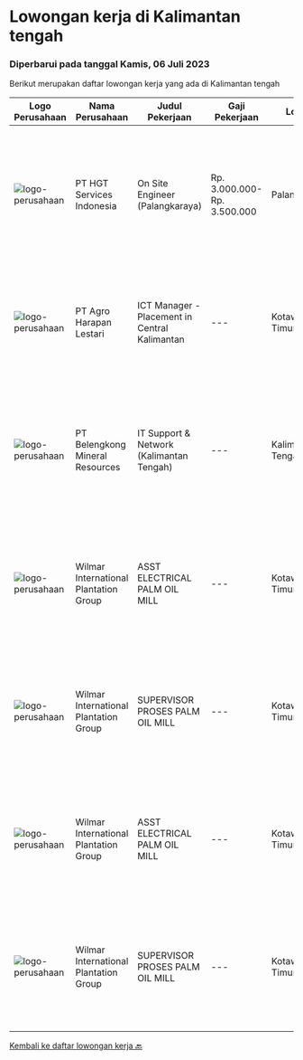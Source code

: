 
  # Lowongan kerja di Kalimantan tengah

  ### Diperbarui pada tanggal Kamis, 06 Juli 2023

  Berikut merupakan daftar lowongan kerja yang ada di Kalimantan tengah

  |Logo Perusahaan | Nama Perusahaan | Judul Pekerjaan | Gaji Pekerjaan | Lokasi | Deskripsi | Tanggal diunggah | Pranala |
  | -------------- | --------------- | --------------- | --------- | --------- | -------------- | ------- | ----------- |
  |![logo-perusahaan](https://image-service-cdn.seek.com.au/772ed3a5c6c0da4b2a348dbfafd455329a8e18e7/ee4dce1061f3f616224767ad58cb2fc751b8d2dc)|PT HGT Services Indonesia|On Site Engineer (Palangkaraya)|Rp. 3.000.000-Rp. 3.500.000|Palangkaraya|URAIAN PEKERJAAN : Melakukan site survey/asset management, yaitu melakukan pendataan perangkat Melakukan preventive maintenance, yaitu melakukan...|Kamis, 29 Juni 2023|https://www.jobstreet.co.id/id/job/on-site-engineer-palangkaraya-4378694?token=0~04c3c804-1539-442b-851d-950f73c06396&sectionRank=1&jobId=jobstreet-id-job-4378694|
|![logo-perusahaan](https://image-service-cdn.seek.com.au/cf504cf0fd63cff79d8947c0ec301d1bfb683f57/ee4dce1061f3f616224767ad58cb2fc751b8d2dc)|PT Agro Harapan Lestari|ICT Manager - Placement in Central Kalimantan|---|Kotawaringin Timur|To lead IT team in Central Kalimantan, West Kalimantan. Monitor, control, day to day ICT Operation support for plantation estate, Mill and others...|Senin, 26 Juni 2023|https://www.jobstreet.co.id/id/job/ict-manager-placement-in-central-kalimantan-4385521?token=0~04c3c804-1539-442b-851d-950f73c06396&sectionRank=2&jobId=jobstreet-id-job-4385521|
|![logo-perusahaan](https://image-service-cdn.seek.com.au/aea2830a6a5ef7b23f5773b025191983b5991cc9/ee4dce1061f3f616224767ad58cb2fc751b8d2dc)|PT Belengkong Mineral Resources|IT Support & Network (Kalimantan Tengah)|---|Kalimantan Tengah|Kualifikasi: Pendidikan minimal S1 Teknik Komputer/Sistem Informasi/Teknik Informatika Usia maksimal 28 tahun Pengalaman minimal 2 tahun untuk posisi...|Selasa, 13 Juni 2023|https://www.jobstreet.co.id/id/job/it-support-network-kalimantan-tengah-4369938?token=0~04c3c804-1539-442b-851d-950f73c06396&sectionRank=3&jobId=jobstreet-id-job-4369938|
|![logo-perusahaan](https://image-service-cdn.seek.com.au/5683be4817b674e99653d054bb367590069452e8/ee4dce1061f3f616224767ad58cb2fc751b8d2dc)|Wilmar International Plantation Group|ASST ELECTRICAL PALM OIL MILL|---|Kotawaringin Timur|To identify client needs and business process to be able to provide excellent solution and consultancy services Responsible for transforming business...|Selasa, 04 Juli 2023|https://www.jobstreet.co.id/id/job/asst-electrical-palm-oil-mill-1036331778?token=0~04c3c804-1539-442b-851d-950f73c06396&sectionRank=4&jobId=jobstreet-id-job-1036331778|
|![logo-perusahaan](https://image-service-cdn.seek.com.au/5683be4817b674e99653d054bb367590069452e8/ee4dce1061f3f616224767ad58cb2fc751b8d2dc)|Wilmar International Plantation Group|SUPERVISOR PROSES PALM OIL MILL|---|Kotawaringin Timur|To identify client needs and business process to be able to provide excellent solution and consultancy services Responsible for transforming business...|Selasa, 04 Juli 2023|https://www.jobstreet.co.id/id/job/supervisor-proses-palm-oil-mill-1036331552?token=0~04c3c804-1539-442b-851d-950f73c06396&sectionRank=5&jobId=jobstreet-id-job-1036331552|
|![logo-perusahaan](https://image-service-cdn.seek.com.au/5683be4817b674e99653d054bb367590069452e8/ee4dce1061f3f616224767ad58cb2fc751b8d2dc)|Wilmar International Plantation Group|ASST ELECTRICAL PALM OIL MILL|---|Kotawaringin Timur|Identify &amp; developed application base on predefined business requirements. Designs, custom develops, codes, and test complex programs. Responsible...|Senin, 03 Juli 2023|https://www.jobstreet.co.id/id/job/asst-electrical-palm-oil-mill-1036320972?token=0~04c3c804-1539-442b-851d-950f73c06396&sectionRank=6&jobId=jobstreet-id-job-1036320972|
|![logo-perusahaan](https://image-service-cdn.seek.com.au/5683be4817b674e99653d054bb367590069452e8/ee4dce1061f3f616224767ad58cb2fc751b8d2dc)|Wilmar International Plantation Group|SUPERVISOR PROSES PALM OIL MILL|---|Kotawaringin Timur|Identify &amp; developed application base on predefined business requirements. Designs, custom develops, codes, and test complex programs. Responsible...|Senin, 03 Juli 2023|https://www.jobstreet.co.id/id/job/supervisor-proses-palm-oil-mill-1036321949?token=0~04c3c804-1539-442b-851d-950f73c06396&sectionRank=7&jobId=jobstreet-id-job-1036321949|


  [Kembali ke daftar lowongan kerja 🔙](../README.md#daftar-lowongan-kerja)
  